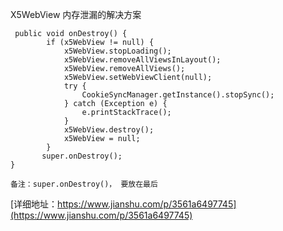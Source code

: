 

X5WebView 内存泄漏的解决方案
```
 public void onDestroy() {
        if (x5WebView != null) {
            x5WebView.stopLoading();
            x5WebView.removeAllViewsInLayout();
            x5WebView.removeAllViews();
            x5WebView.setWebViewClient(null);
            try {
                CookieSyncManager.getInstance().stopSync();
            } catch (Exception e) {
                e.printStackTrace();
            }
            x5WebView.destroy();
            x5WebView = null;
        }
       super.onDestroy();
}

备注：super.onDestroy()， 要放在最后
```
[详细地址：https://www.jianshu.com/p/3561a6497745](https://www.jianshu.com/p/3561a6497745)